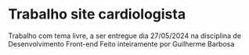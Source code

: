 # Trabalho site cardiologista
 Trabalho com tema livre, a ser entregue dia 27/05/2024 na disciplina de Desenvolvimento Front-end
 Feito inteiramente por Guilherme Barbosa